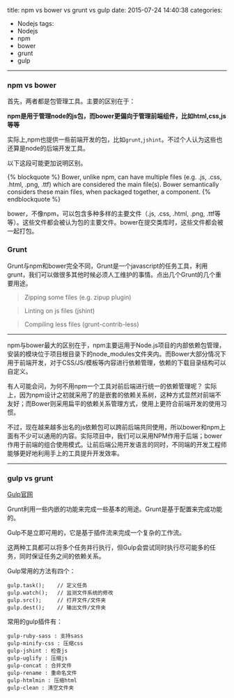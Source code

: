 title: npm vs bower vs grunt vs gulp
date: 2015-07-24 14:40:38
categories:
- Nodejs
tags:
- Nodejs
- npm
- bower
- grunt
- gulp
---

### npm vs bower

首先，两者都是包管理工具。主要的区别在于：

__npm是用于管理node的js包，而bower更偏向于管理前端组件，比如html,css,js等等__

实际上,npm也提供一些前端开发的包，比如`grunt`,`jshint`。不过个人认为这些也还算是node的后端开发工具。

以下这段可能更加说明区别。

{% blockquote %}
Bower, unlike npm, can have multiple files (e.g. .js, .css, .html, .png, .ttf) which are considered the main file(s). Bower semantically considers these main files, when packaged together, a component.
{% endblockquote %}

bower，不像npm，可以包含多种多样的主要文件（.js, .css, .html, .png, .ttf等等）。这些文件都会被认为包的主要文件。bower在提交类库时，这些文件都会被一起打包。

### Grunt

Grunt与npm和bower完全不同，Grunt是一个javascript的任务工具，利用grunt，我们可以做很多其他时候必须人工维护的事情。点出几个Grunt的几个重要用途。

> Zipping some files (e.g. zipup plugin)

> Linting on js files (jshint)

> Compiling less files (grunt-contrib-less)

* * *

npm与bower最大的区别在于，npm主要运用于Node.js项目的内部依赖包管理，安装的模块位于项目根目录下的node_modules文件夹内。而Bower大部分情况下用于前端开发，对于CSS/JS/模板等内容进行依赖管理，依赖的下载目录结构可以自定义。

有人可能会问，为何不用npm一个工具对前后端进行统一的依赖管理呢？ 实际上，因为npm设计之初就采用了的是嵌套的依赖关系树，这种方式显然对前端不友好；而Bower则采用扁平的依赖关系管理方式，使用上更符合前端开发的使用习惯。

不过，现在越来越多出名的js依赖包可以跨前后端共同使用，所以bower和npm上面有不少可以通用的内容。实际项目中，我们可以采用NPM作用于后端；bower作用于前端的组合使用模式。让前后端公用开发语言的同时，不同端的开发工程师能够更好地利用手上的工具提升开发效率。

* * *

### gulp vs grunt

[Gulp官网](http://gulpjs.com/)

Grunt利用一些内嵌的功能来完成一些基本的用途。Grunt是基于配置来完成功能的。

Gulp不是立即可用的，它是基于插件流来完成一个复杂的工作流。

这两种工具都可以将多个任务并行执行，但Gulp会尝试同时执行尽可能多的任务，同时保证任务之间的依赖关系。

Gulp常用的方法有四个：

    gulp.task();    // 定义任务
    gulp.watch();   // 监测文件系统的修改
    gulp.src();     // 打开文件/文件夹
    gulp.dest();    // 输出文件/文件夹

常用的gulp插件有：

    gulp-ruby-sass : 支持sass 
    gulp-minify-css : 压缩css 
    gulp-jshint : 检查js 
    gulp-uglify : 压缩js 
    gulp-concat : 合并文件 
    gulp-rename : 重命名文件 
    gulp-htmlmin : 压缩html 
    gulp-clean : 清空文件夹